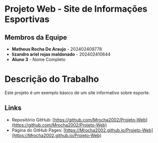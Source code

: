 # Projeto Web - Site de Informações Esportivas

## Membros da Equipe
- **Matheus Rocha De Araujo** - 202402409778
- **lizandro ariel rojas maldonado** - 202402410644
- **Aluno 3** - Nome Completo

# Descrição do Trabalho
Este projeto é um exemplo básico de um site informativo sobre esporte.

## Links
- Repositório GitHub: [https://github.com/Mrocha2002/Projeto-Web](https://github.com/Mrocha2002/Projeto-Web)
- Página do GitHub Pages: [https://Mrocha2002.github.io/Projeto-Web](https://Mrocha2002.github.io/Projeto-Web)
